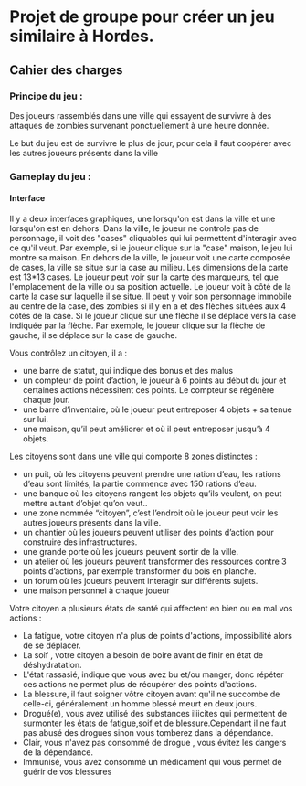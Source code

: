 <!DOCTYPE HTML>
<html>
  <body>
    <h1>Projet de groupe pour créer un jeu similaire à Hordes.</h1>
    <h2>Cahier des charges</h2>
    <h3>Principe du jeu :</h3>
    <p>Des joueurs rassemblés dans une ville qui essayent de survivre à des attaques de zombies survenant ponctuellement à une heure donnée.</p>
    <p>Le but du jeu est de survivre le plus de jour, pour cela il faut coopérer avec les autres joueurs présents dans la ville
    <h3>Gameplay du jeu :</h3>
    <h4> Interface </h4>
    <p>Il y a deux interfaces graphiques, une lorsqu'on est dans la ville et une lorsqu'on est en dehors. Dans la ville, le joueur ne controle pas de personnage, il voit des "cases" cliquables qui lui permettent d'interagir avec ce qu'il veut. Par exemple, si le joueur clique sur la "case" maison, le jeu lui montre sa maison. En dehors de la ville, le joueur voit une carte composée de cases, la ville se situe sur la case au milieu. Les dimensions de la carte est 13*13 cases. Le joueur peut voir sur la carte des marqueurs, tel que l'emplacement de la ville ou sa position actuelle. Le joueur voit à côté de la carte la case sur laquelle il se situe. Il peut y voir son personnage immobile au centre de la case, des zombies si il y en a et des flèches situées aux 4 côtés de la case. Si le joueur clique sur une flèche il se déplace vers la case indiquée par la flèche. Par exemple, le joueur clique sur la flèche de gauche, il se déplace sur la case de gauche.</p>
    <p>Vous contrôlez un citoyen, il a :</p>
    <ul>
      <li>une barre de statut, qui indique des bonus et des malus</li>
      <li>un compteur de point d’action, le joueur à 6 points au début du jour et certaines actions nécessitent ces points. Le compteur se régénère chaque jour.</li>
      <li>une barre d’inventaire, où le joueur peut entreposer 4 objets + sa tenue sur lui.</li>
      <li>une maison, qu’il peut améliorer et où il peut entreposer jusqu’à 4 objets.</li>
    </ul>
    <p>Les citoyens sont dans une ville qui comporte 8 zones distinctes :</p>
    <ul>
      <li>un puit, où les citoyens peuvent prendre une ration d’eau, les rations d’eau sont limités, la partie commence avec 150 rations d’eau.</li>
      <li>une banque où les citoyens rangent les objets qu’ils veulent, on peut mettre autant d’objet qu’on veut..</li>
      <li>une zone nommée “citoyen”, c’est l’endroit où le joueur peut voir les autres joueurs présents dans la ville.</li>
      <li>un chantier où les joueurs peuvent utiliser des points d’action pour construire des infrastructures.</li>
      <li>une grande porte où les joueurs peuvent sortir de la ville.</li>
      <li>un atelier où les joueurs peuvent transformer des ressources contre 3 points d’actions, par exemple transformer du bois en planche.</li>
      <li>un forum où les joueurs peuvent interagir sur différents sujets.</li>
      <li>une maison personnel à chaque joueur</li>
    </ul>
    <p>Votre citoyen a plusieurs états de santé qui affectent en bien ou en mal vos actions :</p>
    <ul>
       <li>La fatigue, votre citoyen n'a plus de points d'actions, impossibilité alors de se déplacer.</li>
      <li>La soif , votre citoyen a besoin de boire avant de finir en état de déshydratation.</li>
      <li>L'état rassasié, indique que vous avez bu et/ou manger, donc répéter ces actions ne permet plus de récupérer des             points d'actions.</li>
       <li>La blessure, il faut soigner vôtre citoyen avant qu'il ne succombe de celle-ci, généralement un homme blessé meurt en deux jours.</li>
      <li>Drogué(e), vous avez utilisé des substances iliicites qui permettent de surmonter les états de fatigue,soif et de blessure.Cependant il ne faut pas abusé des drogues sinon vous tomberez dans la dépendance.</li>
      <li>Clair, vous n'avez pas consommé de drogue , vous évitez les dangers de la dépendance.</li>
      <li>Immunisé, vous avez consommé un médicament qui vous permet de guérir de vos blessures</li>
    </ul>
   
         
  <body>
<html>
